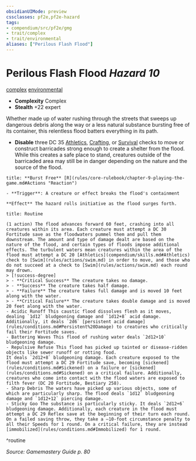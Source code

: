 ```yaml
---
obsidianUIMode: preview
cssclasses: pf2e,pf2e-hazard
tags:
- compendium/src/pf2e/gmg
- trait/complex
- trait/environmental
aliases: ["Perilous Flash Flood"]
---
```

# Perilous Flash Flood *Hazard 10*  
[complex](rules/traits/complex.md "Complex Hazard Trait")  [environmental](rules/traits/environmental.md "Environmental Hazard Trait")  

- **Complexity** Complex
- **Stealth** +22 expert  

Whether made up of water rushing through the streets that sweeps up dangerous debris along the way or a less natural substance bursting free of its container, this relentless flood batters everything in its path.

- **Disable** three DC 35 [Athletics](compendium/skills.md#Athletics), [Crafting](compendium/skills.md#Crafting), or [Survival](compendium/skills.md#Survival) checks to move or construct barricades strong enough to create a shelter from the flood. While this creates a safe place to stand, creatures outside of the barricaded area may still be in danger depending on the nature and the source of the flood.  

```ad-embed-ability
title: **Burst Free** [R](rules/core-rulebook/chapter-9-playing-the-game.md#Actions "Reaction")

- **Trigger**: A creature or effect breaks the flood's containment

**Effect** The hazard rolls initiative as the flood surges forth.
```

```ad-pf2-summary
title: Routine

(1 action) The flood advances forward 60 feet, crashing into all creatures within its area. Each creature must attempt a DC 30 Fortitude save as the floodwaters pummel them and pull them downstream. The amount and type of damage dealt are based on the nature of the flood, and certain types of floods impose additional effects. The turbulent waters mean creatures within the area of the flood must attempt a DC 20 [Athletics](compendium/skills.md#Athletics) check to [Swim](rules/actions/swim.md) in order to move, and those who do not succeed at a check to [Swim](rules/actions/swim.md) each round may drown.
> [!success-degree] 
> - **Critical Success** The creature takes no damage.
> - **Success** The creature takes half damage.
> - **Failure** The creature takes full damage and is moved 10 feet along with the water.
> - **Critical Failure** The creature takes double damage and is moved 20 feet along with the water.
- Acidic Runoff This caustic flood dissolves flesh as it moves, dealing `1d12` bludgeoning damage and `1d12+8` acid damage. Additionally, it deals `2d6` [persistent acid damage](rules/conditions.md#Persistent%20Damage) to creatures who critically fail their Fortitude saves.
- Battering Waves This flood of rushing water deals `2d12+10` bludgeoning damage.
- Repulsive Refuse This flood has picked up tainted or disease-ridden objects like sewer runoff or rotting food.
It deals `2d12+8` bludgeoning damage. Each creature exposed to the flood must attempt a DC 29 Fortitude save, becoming [sickened](rules/conditions.md#Sickened) on a failure or [sickened](rules/conditions.md#Sickened) on a critical failure. Additionally, creatures who come into contact with the flood waters are exposed to filth fever (DC 20 Fortitude, Bestiary 258).
- Sharp Debris The waters have picked up various objects, some of which are particularly sharp. The flood deals `1d12` bludgeoning damage and `1d12+12` piercing damage.
- Sticky Goo The substance is particularly sticky. It deals `2d12+6` bludgeoning damage. Additionally, each creature in the flood must attempt a DC 29 Reflex save at the beginning of their turn each round. On a failed saving throw, they take a –10-foot circumstance penalty to all their Speeds for 1 round. On a critical failure, they are instead [immobilized](rules/conditions.md#Immobilized) for 1 round.
```
^routine

*Source: Gamemastery Guide p. 80*